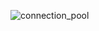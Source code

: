![connection_pool](https://github.com/harisharaju1/blogging-app/assets/22733255/a5f68f00-4488-4667-83d8-cf10502980fd)
